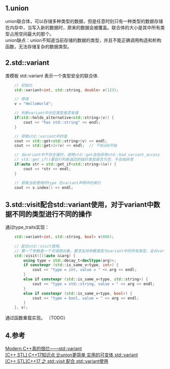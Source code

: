 ## 1.union
union联合体，可以存储多种类型的数据，但是任意时刻只有一种类型的数据存储在内存中，当写入新的数据时，原来的数据会被覆盖。联合体的大小是其中所有类型占用空间最大的那个。  
union缺点：union不知道当前存储的数据的类型，并且不能正确调用构造和析构函数，无法存储复杂的数据类型。


## 2.std::variant
类模板 std::variant 表示一个类型安全的联合体.
```cpp
    // 初始化
    std::variant<int, std::string, double> v(123);

    // 修改
    v = "HelloWorld";

    // 判断variant中对应类型是否有值
    if(std::holds_alternative<std::string>(v)) {
        cout << "has std::string" << endl;
    }

    // 获取std::variant中的值
    cout << std::get<std::string>(v) << endl;
    cout << std::get<1>(v) << endl;  // 下标从0开始

    // 当variant中不存在值时，调用std::get会抛异常std::bad_variant_access
    // std::get_if()要自行判断返回的指针类型是否为空，不会抛异常
    if(auto str = std::get_if<std::string>(&v)) {
        cout << *str << endl;
    }

    // 获取当前使用的type 在variant声明中的索引
    cout << v.index() << endl;
```


## 3.std::visit配合std::variant使用，对于variant中数据不同的类型进行不同的操作
通过type_traits实现：
```cpp
    std::variant<int, std::string, bool> v(666);
    
    // 配合std::visit使用。
    // 第一个参数是一个可调用对象，要求支持参数类型为variant中的所有类型，会对variant中的值调用这个可调用对象
    std::visit([](auto &&arg) {
        using type = std::decay_t<decltype(arg)>;
        if constexpr (std::is_same_v<type, int>) {
            cout << "type = int, value = " << arg << endl;
        } 
        else if constexpr (std::is_same_v<type, std::string>) {
            cout << "type = std::string, value = " << arg << endl;
        } 
        else if constexpr (std::is_same_v<type, bool>) {
            cout << "type = bool, value = " << arg << endl;
        }
    }, v);
```

通过函数重载实现。
（TODO）


## 4.参考
[Modern C++真的很烂——std::variant](https://zhuanlan.zhihu.com/p/645810896)  
[[C++ STL] C++17知识点 比union更简单 实用的可变体 std::variant](https://www.bilibili.com/video/BV1Ae4y1t7AJ/?spm_id_from=333.999.0.0&vd_source=290e10e6da0d78fd6c632cdb3be20ba1)  
[[C++ STL]C++17 之 std::visit 配合 std::variant使用](https://www.bilibili.com/video/BV1Sd4y1r759/?spm_id_from=333.999.0.0&vd_source=290e10e6da0d78fd6c632cdb3be20ba1)